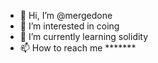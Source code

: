 - 👋 Hi, I’m @mergedone
- 👀 I’m interested in coing
- 🌱 I’m currently learning solidity
- 📫 How to reach me *******

<!---
mergedone/mergedone is a ✨ special ✨ repository because its `README.md` (this file) appears on your GitHub profile.
You can click the Preview link to take a look at your changes.
--->
